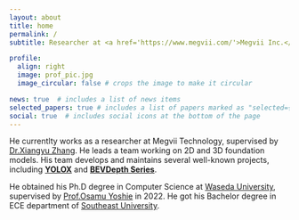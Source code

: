 ```yaml
---
layout: about
title: home
permalink: /
subtitle: Researcher at <a href='https://www.megvii.com/'>Megvii Inc.</a>, Beijing, China.

profile:
  align: right
  image: prof_pic.jpg
  image_circular: false # crops the image to make it circular

news: true  # includes a list of news items
selected_papers: true # includes a list of papers marked as "selected={true}"
social: true  # includes social icons at the bottom of the page
---
```


He currentlty works as a researcher at Megvii Technology, supervised by [Dr.Xiangyu Zhang](https://scholar.google.com/citations?user=yuB-cfoAAAAJ&hl=zh-CN). He leads a team working on 2D and 3D foundation models. His team develops and maintains several well-known projects, including [**YOLOX**](https://github.com/Megvii-BaseDetection/YOLOX) and [**BEVDepth Series**](https://github.com/Megvii-BaseDetection/YOLOX).

He obtained his Ph.D degree in Computer Science at [Waseda University](https://www.waseda.jp/top/en/), supervised by [Prof.Osamu Yoshie](https://scholar.google.co.jp/citations?user=YLA5LwEAAAAJ&hl=ja) in 2022. He got his Bachelor degree in ECE department of [Southeast University](https://www.seu.edu.cn/). 
